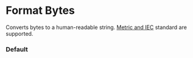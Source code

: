 # Format Bytes

Converts bytes to a human-readable string. [Metric and IEC](https://en.wikipedia.org/wiki/Gigabyte) standard are supported.

<Playground />

<Usage />

<Api />

<GlobalConfig />

<Examples />

### Default

<Example value="default" />

<Checklist 
    accessibility={false}
    bidirectionality={false}
    cssParts={false}
    cssVariables={false}
    documentation={false}
    examples={false}
    events={false}
    keyboard={false}
    methods={false}
    playground={false}
    properties={false}
    skeleton={false}
    slots={false}
/>

<LastModified />
